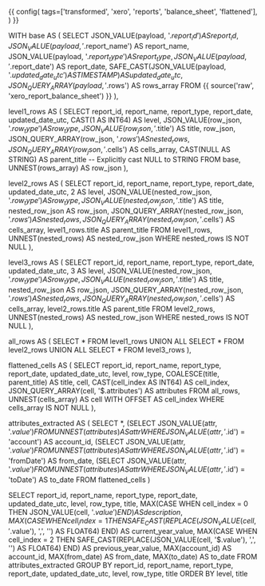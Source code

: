 {{ config(
    tags=['transformed', 'xero', 'reports', 'balance_sheet', 'flattened'],
) }}

WITH base AS (
  SELECT
    JSON_VALUE(payload, '$.report_id') AS report_id,
    JSON_VALUE(payload, '$.report_name') AS report_name,
    JSON_VALUE(payload, '$.report_type') AS report_type,
    JSON_VALUE(payload, '$.report_date') AS report_date,
    SAFE_CAST(JSON_VALUE(payload, '$.updated_date_utc') AS TIMESTAMP) AS updated_date_utc,
    JSON_QUERY_ARRAY(payload, '$.rows') AS rows_array
  FROM 
    {{ source('raw', 'xero_report_balance_sheet') }}
),

level1_rows AS (
  SELECT
    report_id,
    report_name,
    report_type,
    report_date,
    updated_date_utc,
    CAST(1 AS INT64) AS level,
    JSON_VALUE(row_json, '$.row_type') AS row_type,
    JSON_VALUE(row_json, '$.title') AS title,
    row_json,
    JSON_QUERY_ARRAY(row_json, '$.rows') AS nested_rows,
    JSON_QUERY_ARRAY(row_json, '$.cells') AS cells_array,
    CAST(NULL AS STRING) AS parent_title  -- Explicitly cast NULL to STRING
  FROM base, UNNEST(rows_array) AS row_json
),

level2_rows AS (
  SELECT
    report_id,
    report_name,
    report_type,
    report_date,
    updated_date_utc,
    2 AS level,
    JSON_VALUE(nested_row_json, '$.row_type') AS row_type,
    JSON_VALUE(nested_row_json, '$.title') AS title,
    nested_row_json AS row_json,
    JSON_QUERY_ARRAY(nested_row_json, '$.rows') AS nested_rows,
    JSON_QUERY_ARRAY(nested_row_json, '$.cells') AS cells_array,
    level1_rows.title AS parent_title
  FROM level1_rows, UNNEST(nested_rows) AS nested_row_json
  WHERE nested_rows IS NOT NULL
),

level3_rows AS (
  SELECT
    report_id,
    report_name,
    report_type,
    report_date,
    updated_date_utc,
    3 AS level,
    JSON_VALUE(nested_row_json, '$.row_type') AS row_type,
    JSON_VALUE(nested_row_json, '$.title') AS title,
    nested_row_json AS row_json,
    JSON_QUERY_ARRAY(nested_row_json, '$.rows') AS nested_rows,
    JSON_QUERY_ARRAY(nested_row_json, '$.cells') AS cells_array,
    level2_rows.title AS parent_title
  FROM level2_rows, UNNEST(nested_rows) AS nested_row_json
  WHERE nested_rows IS NOT NULL
),

all_rows AS (
  SELECT * FROM level1_rows
  UNION ALL
  SELECT * FROM level2_rows
  UNION ALL
  SELECT * FROM level3_rows
),

flattened_cells AS (
  SELECT
    report_id,
    report_name,
    report_type,
    report_date,
    updated_date_utc,
    level,
    row_type,
    COALESCE(title, parent_title) AS title,
    cell,
    CAST(cell_index AS INT64) AS cell_index,
    JSON_QUERY_ARRAY(cell, '$.attributes') AS attributes
  FROM 
    all_rows,
    UNNEST(cells_array) AS cell WITH OFFSET AS cell_index
  WHERE cells_array IS NOT NULL
),

attributes_extracted AS (
  SELECT
    *,
    (SELECT JSON_VALUE(attr, '$.value') FROM UNNEST(attributes) AS attr WHERE JSON_VALUE(attr, '$.id') = 'account') AS account_id,
    (SELECT JSON_VALUE(attr, '$.value') FROM UNNEST(attributes) AS attr WHERE JSON_VALUE(attr, '$.id') = 'fromDate') AS from_date,
    (SELECT JSON_VALUE(attr, '$.value') FROM UNNEST(attributes) AS attr WHERE JSON_VALUE(attr, '$.id') = 'toDate') AS to_date
  FROM flattened_cells
)

SELECT
  report_id,
  report_name,
  report_type,
  report_date,
  updated_date_utc,
  level,
  row_type,
  title,
  MAX(CASE WHEN cell_index = 0 THEN JSON_VALUE(cell, '$.value') END) AS description,
  MAX(CASE WHEN cell_index = 1 THEN SAFE_CAST(REPLACE(JSON_VALUE(cell, '$.value'), ',', '') AS FLOAT64) END) AS current_year_value,
  MAX(CASE WHEN cell_index = 2 THEN SAFE_CAST(REPLACE(JSON_VALUE(cell, '$.value'), ',', '') AS FLOAT64) END) AS previous_year_value,
  MAX(account_id) AS account_id,
  MAX(from_date) AS from_date,
  MAX(to_date) AS to_date
FROM 
  attributes_extracted
GROUP BY
  report_id, report_name, report_type, report_date, updated_date_utc,
  level, row_type, title
ORDER BY
  level, title